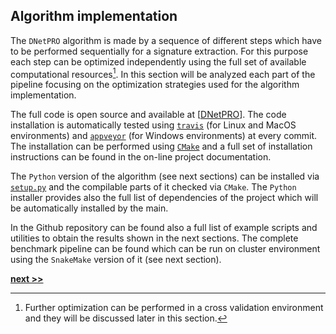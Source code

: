 ## Algorithm implementation

The `DNetPRO` algorithm is made by a sequence of different steps which have to be performed sequentially for a signature extraction.
For this purpose each step can be optimized independently using the full set of available computational resources[^1].
In this section will be analyzed each part of the pipeline focusing on the optimization strategies used for the algorithm implementation.

The full code is open source and available at [[DNetPRO](https://github.com/Nico-Curti/DNetPRO)].
The code installation is automatically tested using [`travis`](https://github.com/Nico-Curti/DNetPRO/blob/master/.travis.yml
) (for Linux and MacOS environments) and [`appveyor`](https://github.com/Nico-Curti/DNetPRO/blob/master/appveyor.yml) (for Windows environments) at every commit.
The installation can be performed using [`CMake`](https://github.com/Nico-Curti/DNetPRO/blob/master/CMakeLists.txt) and a full set of installation instructions can be found in the on-line project documentation.

The `Python` version of the algorithm (see next sections) can be installed via [`setup.py`](https://github.com/Nico-Curti/DNetPRO/blob/master/setup.py) and the compilable parts of it checked via `CMake`.
The `Python` installer provides also the full list of dependencies of the project which will be automatically installed by the main.

In the Github repository can be found also a full list of example scripts and utilities to obtain the results shown in the next sections.
The complete benchmark pipeline can be found which can be run on cluster environment using the `SnakeMake` version of it (see next section).

[^1]: Further optimization can be performed in a cross validation environment and they will be discussed later in this section.


[**next >>**](./Couples.md)
